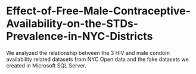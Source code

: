 # Effect-of-Free-Male-Contraceptive-Availability-on-the-STDs-Prevalence-in-NYC-Districts
We analyzed the relationship between the 3 HIV and male condom availability related datasets from NYC Open data and the fake datasets we created in Microsoft SQL Server. 

